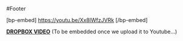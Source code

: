 #Footer

[bp-embed] https://youtu.be/Xx8lWfzJVRk [/bp-embed]

[**DROPBOX VIDEO**](https://www.dropbox.com/s/8hicyira9yky9ka/buddyboss-theme-options-footer.mp4?raw=1)
(To be embedded once we upload it to Youtube...)
